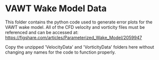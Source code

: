 # VAWT Wake Model Data

This folder contains the python code used to generate error plots for the VAWT wake model. All of the CFD velocity and vorticity files must be referenced and can be accessed at:
https://figshare.com/articles/Parameterized_Wake_Model/2059947

Copy the unzipped 'VelocityData' and 'VorticityData' folders here without changing any names for the code to function properly.
